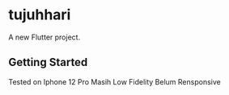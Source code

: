 # tujuhhari

A new Flutter project.

## Getting Started

Tested on Iphone 12 Pro
Masih Low Fidelity
Belum Rensponsive